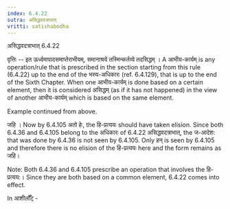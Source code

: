 ```yaml
---
index: 6.4.22
sutra: असिद्धवदत्राभात्‌
vritti: satishabodha
---
```



 असिद्धवदत्राभात्‌ 6.4.22 


वृत्तिः -- इत ऊर्ध्वमापादसमाप्‍तेराभीयम्, समानाश्रये तस्‍मिन्‍कर्तव्‍ये तदसिद्धम् । A आभीय-कार्यम् is any operation/rule that is prescribed in the section starting from this rule (6.4.22) up to the end of the भस्य-अधिकारः (ref. 6.4.129), that is up to the end of the Sixth Chapter. When one आभीय-कार्यम् is done based on a certain element, then it is considered असिद्धम् (as if it has not happened) in the view of another आभीय-कार्यम् which is based on the same element. 


Example continued from above. 


जहि । Now by 6.4.105 अतो हेः, the हि-प्रत्ययः should have taken elision. Since both 6.4.36 and 6.4.105 belong to the अधिकारः of 6.4.22 असिद्धवदत्राभात्‌, the ज-आदेश: that was done by 6.4.36 is not seen by 6.4.105. Only हन् is seen by 6.4.105 and therefore there is no elision of the हि-प्रत्ययः here and the form remains as जहि। 

Note: Both 6.4.36 and 6.4.105 prescribe an operation that involves the हि-प्रत्यय:। Since they are both based on a common element, 6.4.22 comes into effect. 


In आशीर्लोँट् - 

